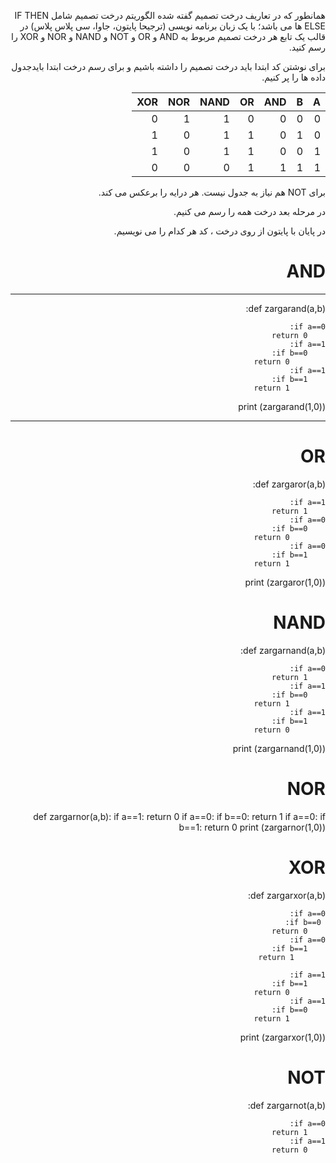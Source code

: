 <viv dir="rtl">

همانطور که در تعاریف درخت تصمیم گفته شده الگوریتم درخت تصمیم شامل IF THEN ELSE ها می باشد؛ با یک زبان برنامه نویسی (ترجیحا پایتون، جاوا، سی پلاس پلاس) در قالب یک تابع هر درخت تصمیم مربوط به AND و OR و NOT و NAND و NOR و XOR را رسم کنید.

برای نوشتن کد ابتدا باید درخت تصمیم را داشته باشیم و برای رسم درخت ابتدا بایدجدول داده ها را پر کنیم.


|    A    |     B    |    AND    |     OR    |     NAND     |     NOR    |   XOR     |
|---------|----------|-----------|-----------|--------------|------------|-----------|
|     0   |     0    |     0     |     0     |     1        |     1      |    0      |
|     0   |     1    |     0     |     1     |     1        |     0      |    1      |
|     1   |     0    |     0     |     1     |     1        |     0      |    1      |
|     1   |     1    |     1     |     1     |     0        |     0      |    0      |

 برای NOT هم نیاز به جدول نیست. هر درایه را برعکس می کند.
  
  در مرحله بعد درخت همه را رسم می کنیم.
  
  در پایان با پایتون از روی درخت ، کد هر کدام را می نویسیم.
  
   </div>
  
  # AND
  
  ***
def zargarand(a,b): 

    if a==0: 
        return 0 
    if a==1: 
        if b==0: 
            return 0 
    if a==1: 
        if b==1: 
            return 1
print (zargarand(1,0))
***
  
  # OR
  
  def zargaror(a,b): 
  
  
    if a==1: 
        return 1 
    if a==0: 
        if b==0: 
            return 0 
    if a==0: 
        if b==1: 
            return 1
print (zargaror(1,0))

# NAND

def zargarnand(a,b): 


    if a==0: 
        return 1 
    if a==1: 
        if b==0: 
            return 1 
    if a==1: 
        if b==1: 
            return 0
print (zargarnand(1,0))

# NOR

def zargarnor(a,b): 
    if a==1: 
        return 0 
    if a==0: 
        if b==0: 
            return 1 
    if a==0: 
        if b==1: 
            return 0
print (zargarnor(1,0))

# XOR

def zargarxor(a,b):


    if a==0:
     if b==0:  
        return 0 
    if a==0: 
        if b==1: 
           return 1
 
    if a==1: 
        if b==1: 
            return 0
    if a==1: 
        if b==0: 
            return 1
print (zargarxor(1,0))

# NOT

def zargarnot(a,b): 


    if a==0: 
        return 1 
    if a==1: 
        return 0 
    



  
  
  
  
  
  
  
  
  
 
